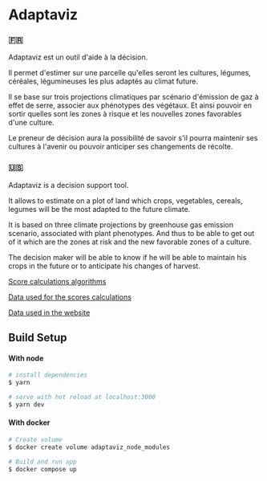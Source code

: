 # Adaptaviz

### 🇫🇷

Adaptaviz est un outil d'aide à la décision.

Il permet d'estimer sur une parcelle qu'elles seront les cultures, légumes, céréales, légumineuses les plus adaptés au climat future.

Il se base sur trois projections climatiques par scénario d'émission de gaz à effet de serre, associer aux phénotypes des végétaux. Et ainsi pouvoir en sortir quelles sont les zones à risque et les nouvelles zones favorables d'une culture.

Le preneur de décision aura la possibilité de savoir s'il pourra maintenir ses cultures à l'avenir ou pouvoir anticiper ses changements de récolte.

### 🇺🇸

Adaptaviz is a decision support tool.

It allows to estimate on a plot of land which crops, vegetables, cereals, legumes will be the most adapted to the future climate.

It is based on three climate projections by greenhouse gas emission scenario, associated with plant phenotypes. And thus to be able to get out of it which are the zones at risk and the new favorable zones of a culture.

The decision maker will be able to know if he will be able to maintain his crops in the future or to anticipate his changes of harvest.


[Score calculations algorithms](https://github.com/owalid/adaptaviz/tree/main/score)


[Data used for the scores calculations](https://github.com/owalid/adaptaviz/tree/main/score/data_ref)


[Data used in the website](https://github.com/owalid/adaptaviz/tree/main/static/data)

## Build Setup

####  With node

```bash
# install dependencies
$ yarn

# serve with hot reload at localhost:3000
$ yarn dev
```

####  With docker

```bash
# Create volume
$ docker create volume adaptaviz_node_modules

# Build and run app
$ docker compose up
```
